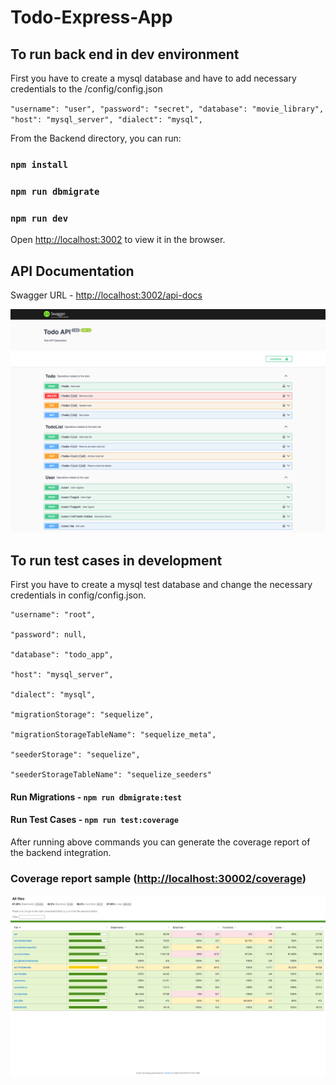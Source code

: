 # Todo-Express-App

## To run back end in dev environment

First you have to create a mysql database and have to add necessary credentials to the /config/config.json

`"username": "user",
"password": "secret",
"database": "movie_library",
"host": "mysql_server",
"dialect": "mysql",`

From the Backend directory, you can run:

### `npm install`
### `npm run dbmigrate`
### `npm run dev`

Open [http://localhost:3002](http://localhost:3002) to view it in the browser.

## API Documentation

Swagger URL - [http://localhost:3002/api-docs](http://localhost:3002/api-docs)

![Problem](assets/api-documentation.png)

## To run test cases in development

First you have to create a mysql test database and change the necessary credentials in config/config.json.

    "username": "root",

    "password": null,

    "database": "todo_app",

    "host": "mysql_server",

    "dialect": "mysql",

    "migrationStorage": "sequelize",

    "migrationStorageTableName": "sequelize_meta",

    "seederStorage": "sequelize",

    "seederStorageTableName": "sequelize_seeders"

#### Run Migrations - `npm run dbmigrate:test`


#### Run Test Cases - `npm run test:coverage`

After running above commands you can generate the coverage report of the backend integration.

### Coverage report sample ([http://localhost:30002/coverage](http://localhost:3002/coverage))

![Problem](assets/coverage-report.PNG)
